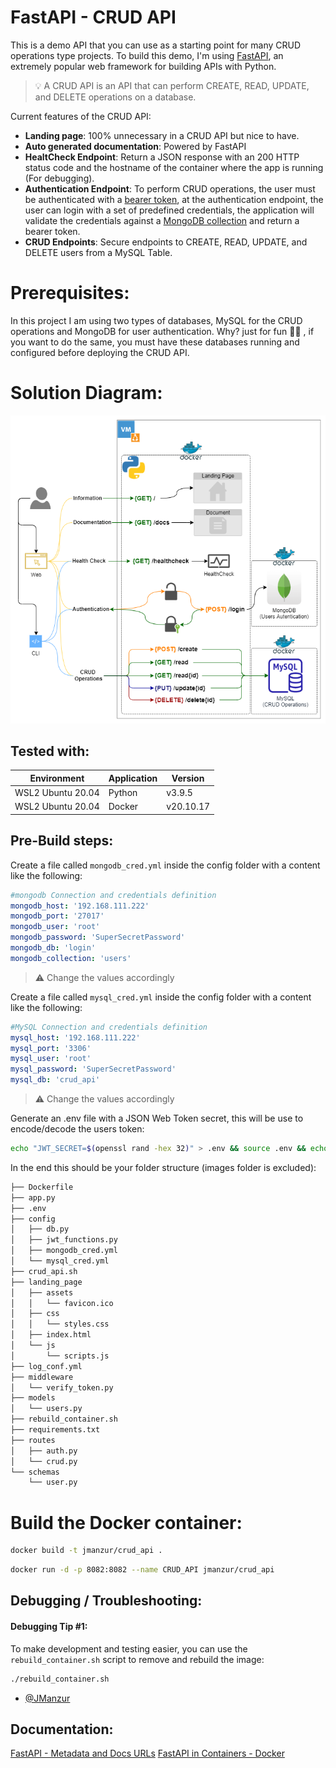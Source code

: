 # FastAPI - CRUD API 

This is a demo API that you can use as a starting point for many CRUD operations type projects. To build this demo, I'm using [FastAPI](https://fastapi.tiangolo.com/), an extremely popular web framework for building APIs with Python.

> :bulb: A CRUD API is an API that can perform CREATE, READ, UPDATE, and DELETE operations on a database.

Current features of the CRUD API:

- **Landing page**: 100% unnecessary in a CRUD API but nice to have.
- **Auto generated documentation**: Powered by FastAPI
- **HealtCheck Endpoint**: Return  a JSON response with an 200 HTTP status code and the hostname of the container where the app is running (For debugging).
- **Authentication Endpoint**: To perform CRUD operations, the user must be authenticated with a [bearer token](https://swagger.io/docs/specification/authentication/bearer-authentication/), at the authentication endpoint, the user can login with a set of predefined credentials, the application will validate the credentials against a [MongoDB collection](https://www.mongodb.com/docs/manual/core/databases-and-collections/#collections) and return a bearer token.
- **CRUD Endpoints**: Secure endpoints to CREATE, READ, UPDATE, and DELETE users from a MySQL Table.


# Prerequisites:

In this project I am using two types of databases, MySQL for the  CRUD operations and MongoDB for user authentication. Why? just for fun :man_shrugging: , if you want to do the same, you must have these databases running and configured before deploying the CRUD API.

# Solution Diagram:

![FastAPI CRUD](images/FastAPI_CRUD.drawio.png)

## Tested with: 

| Environment | Application | Version  |
| ----------------- |-----------|---------|
| WSL2 Ubuntu 20.04 | Python | v3.9.5  |
| WSL2 Ubuntu 20.04 | Docker | v20.10.17 |

## Pre-Build steps:

Create a file called `mongodb_cred.yml` inside the config folder with a content like the following:

```yaml
#mongodb Connection and credentials definition
mongodb_host: '192.168.111.222'
mongodb_port: '27017'
mongodb_user: 'root'
mongodb_password: 'SuperSecretPassword'
mongodb_db: 'login'
mongodb_collection: 'users'
```
> :warning: Change the values accordingly

Create a file called `mysql_cred.yml` inside the config folder with a content like the following:

```yaml
#MySQL Connection and credentials definition
mysql_host: '192.168.111.222'
mysql_port: '3306'
mysql_user: 'root'
mysql_password: 'SuperSecretPassword'
mysql_db: 'crud_api'
```

> :warning: Change the values accordingly

Generate an .env file with a JSON Web Token secret, this will be use to encode/decode the users token:

```bash
echo "JWT_SECRET=$(openssl rand -hex 32)" > .env && source .env && echo $JWT_SECRET
```

In the end this should be your folder structure (images folder is excluded):

```bash
├── Dockerfile
├── app.py
├── .env
├── config
│   ├── db.py
│   ├── jwt_functions.py
│   ├── mongodb_cred.yml
│   └── mysql_cred.yml
├── crud_api.sh
├── landing_page
│   ├── assets
│   │   └── favicon.ico
│   ├── css
│   │   └── styles.css
│   ├── index.html
│   └── js
│       └── scripts.js
├── log_conf.yml
├── middleware
│   └── verify_token.py
├── models
│   └── users.py
├── rebuild_container.sh
├── requirements.txt
├── routes
│   ├── auth.py
│   └── crud.py
└── schemas
    └── user.py
```` 
# Build the Docker container:

```bash
docker build -t jmanzur/crud_api .
```

```bash
docker run -d -p 8082:8082 --name CRUD_API jmanzur/crud_api
```
## Debugging / Troubleshooting:

#### **Debugging Tip #1**:

To make development and testing easier, you can use the `rebuild_container.sh` script to remove and rebuild the image:

```bash
./rebuild_container.sh
````

- [@JManzur](https://jmanzur.com)

## Documentation:

[FastAPI - Metadata and Docs URLs](https://fastapi.tiangolo.com/tutorial/metadata/)
[FastAPI in Containers - Docker](https://fastapi.tiangolo.com/deployment/docker/)